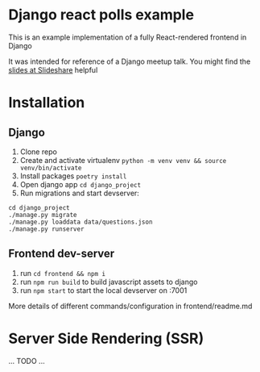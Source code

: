 # Django react polls example
This is an example implementation of a fully React-rendered frontend in Django

It was intended for reference of a Django meetup talk.
You might find the [slides at Slideshare](https://www.slideshare.net/Frojd/integrating-react-in-django-while-staying-sane-and-happy) helpful

# Installation

## Django
1. Clone repo
2. Create and activate virtualenv `python -m venv venv && source venv/bin/activate`
3. Install packages `poetry install`
4. Open django app `cd django_project`
5. Run migrations and start devserver:
```
cd django_project
./manage.py migrate
./manage.py loaddata data/questions.json
./manage.py runserver
```

## Frontend dev-server
1. run `cd frontend && npm i`
2. run `npm run build` to build javascript assets to django
3. run `npm start` to start the local devserver on :7001

More details of different commands/configuration in frontend/readme.md


# Server Side Rendering (SSR)
... TODO ...
